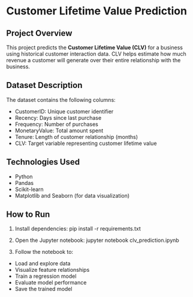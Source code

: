 # Customer Lifetime Value Prediction

## Project Overview
This project predicts the **Customer Lifetime Value (CLV)** for a business using historical customer interaction data. CLV helps estimate how much revenue a customer will generate over their entire relationship with the business.

## Dataset Description
The dataset contains the following columns:
- CustomerID: Unique customer identifier
- Recency: Days since last purchase
- Frequency: Number of purchases
- MonetaryValue: Total amount spent
- Tenure: Length of customer relationship (months)
- CLV: Target variable representing customer lifetime value

## Technologies Used
- Python
- Pandas
- Scikit-learn
- Matplotlib and Seaborn (for data visualization)

## How to Run
1. Install dependencies:
pip install -r requirements.txt

2. Open the Jupyter notebook:
jupyter notebook clv_prediction.ipynb

3. Follow the notebook to:
- Load and explore data
- Visualize feature relationships
- Train a regression model
- Evaluate model performance
- Save the trained model


